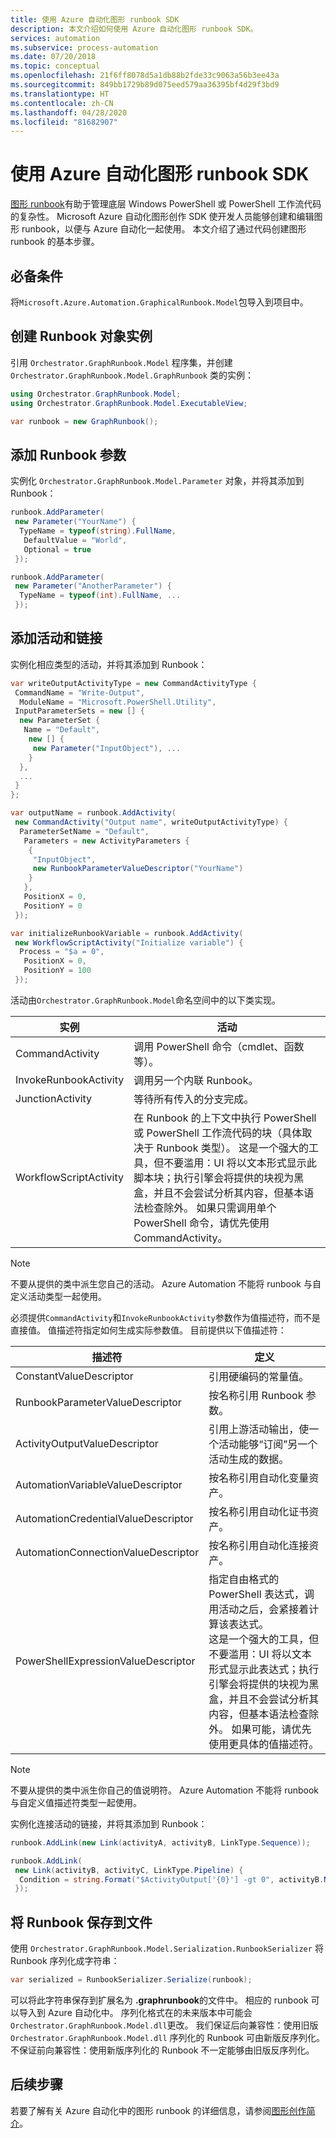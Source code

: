 ```yaml
---
title: 使用 Azure 自动化图形 runbook SDK
description: 本文介绍如何使用 Azure 自动化图形 runbook SDK。
services: automation
ms.subservice: process-automation
ms.date: 07/20/2018
ms.topic: conceptual
ms.openlocfilehash: 21f6ff8078d5a1db88b2fde33c9063a56b3ee43a
ms.sourcegitcommit: 849bb1729b89d075eed579aa36395bf4d29f3bd9
ms.translationtype: HT
ms.contentlocale: zh-CN
ms.lasthandoff: 04/28/2020
ms.locfileid: "81682907"
---
```

# <a name="use-the-azure-automation-graphical-runbook-sdk"></a>使用 Azure 自动化图形 runbook SDK

[图形 runbook](automation-graphical-authoring-intro.md)有助于管理底层 Windows PowerShell 或 PowerShell 工作流代码的复杂性。 Microsoft Azure 自动化图形创作 SDK 使开发人员能够创建和编辑图形 runbook，以便与 Azure 自动化一起使用。 本文介绍了通过代码创建图形 runbook 的基本步骤。

## <a name="prerequisites"></a>必备条件

将`Microsoft.Azure.Automation.GraphicalRunbook.Model`包导入到项目中。

## <a name="create-a-runbook-object-instance"></a>创建 Runbook 对象实例

引用 `Orchestrator.GraphRunbook.Model` 程序集，并创建 `Orchestrator.GraphRunbook.Model.GraphRunbook` 类的实例：

```csharp
using Orchestrator.GraphRunbook.Model;
using Orchestrator.GraphRunbook.Model.ExecutableView;

var runbook = new GraphRunbook();
```

## <a name="add-runbook-parameters"></a>添加 Runbook 参数

实例化 `Orchestrator.GraphRunbook.Model.Parameter` 对象，并将其添加到 Runbook：

```csharp
runbook.AddParameter(
 new Parameter("YourName") {
  TypeName = typeof(string).FullName,
   DefaultValue = "World",
   Optional = true
 });

runbook.AddParameter(
 new Parameter("AnotherParameter") {
  TypeName = typeof(int).FullName, ...
 });
```

## <a name="add-activities-and-links"></a>添加活动和链接

实例化相应类型的活动，并将其添加到 Runbook：

```csharp
var writeOutputActivityType = new CommandActivityType {
 CommandName = "Write-Output",
  ModuleName = "Microsoft.PowerShell.Utility",
 InputParameterSets = new [] {
  new ParameterSet {
   Name = "Default",
    new [] {
     new Parameter("InputObject"), ...
    }
  },
  ...
 }
};

var outputName = runbook.AddActivity(
 new CommandActivity("Output name", writeOutputActivityType) {
  ParameterSetName = "Default",
   Parameters = new ActivityParameters {
    {
     "InputObject",
     new RunbookParameterValueDescriptor("YourName")
    }
   },
   PositionX = 0,
   PositionY = 0
 });

var initializeRunbookVariable = runbook.AddActivity(
 new WorkflowScriptActivity("Initialize variable") {
  Process = "$a = 0",
   PositionX = 0,
   PositionY = 100
 });
```

活动由`Orchestrator.GraphRunbook.Model`命名空间中的以下类实现。

|实例  |活动  |
|---------|---------|
|CommandActivity     | 调用 PowerShell 命令（cmdlet、函数等）。        |
|InvokeRunbookActivity     | 调用另一个内联 Runbook。        |
|JunctionActivity     | 等待所有传入的分支完成。        |
|WorkflowScriptActivity     | 在 Runbook 的上下文中执行 PowerShell 或 PowerShell 工作流代码的块（具体取决于 Runbook 类型）。 这是一个强大的工具，但不要滥用：UI 将以文本形式显示此脚本块；执行引擎会将提供的块视为黑盒，并且不会尝试分析其内容，但基本语法检查除外。 如果只需调用单个 PowerShell 命令，请优先使用 CommandActivity。        |

> [!NOTE]
> 不要从提供的类中派生您自己的活动。 Azure Automation 不能将 runbook 与自定义活动类型一起使用。

必须提供`CommandActivity`和`InvokeRunbookActivity`参数作为值描述符，而不是直接值。 值描述符指定如何生成实际参数值。 目前提供以下值描述符：


|描述符  |定义  |
|---------|---------|
|ConstantValueDescriptor     | 引用硬编码的常量值。        |
|RunbookParameterValueDescriptor     | 按名称引用 Runbook 参数。        |
|ActivityOutputValueDescriptor     | 引用上游活动输出，使一个活动能够“订阅”另一个活动生成的数据。        |
|AutomationVariableValueDescriptor     | 按名称引用自动化变量资产。         |
|AutomationCredentialValueDescriptor     | 按名称引用自动化证书资产。        |
|AutomationConnectionValueDescriptor     | 按名称引用自动化连接资产。        |
|PowerShellExpressionValueDescriptor     | 指定自由格式的 PowerShell 表达式，调用活动之后，会紧接着计算该表达式。  <br/>这是一个强大的工具，但不要滥用：UI 将以文本形式显示此表达式；执行引擎会将提供的块视为黑盒，并且不会尝试分析其内容，但基本语法检查除外。 如果可能，请优先使用更具体的值描述符。      |

> [!NOTE]
> 不要从提供的类中派生你自己的值说明符。 Azure Automation 不能将 runbook 与自定义值描述符类型一起使用。

实例化连接活动的链接，并将其添加到 Runbook：

```csharp
runbook.AddLink(new Link(activityA, activityB, LinkType.Sequence));

runbook.AddLink(
 new Link(activityB, activityC, LinkType.Pipeline) {
  Condition = string.Format("$ActivityOutput['{0}'] -gt 0", activityB.Name)
 });
```

## <a name="save-the-runbook-to-a-file"></a>将 Runbook 保存到文件

使用 `Orchestrator.GraphRunbook.Model.Serialization.RunbookSerializer` 将 Runbook 序列化成字符串：

```csharp
var serialized = RunbookSerializer.Serialize(runbook);
```

可以将此字符串保存到扩展名为 **.graphrunbook**的文件中。 相应的 runbook 可以导入到 Azure 自动化中。
序列化格式在的未来版本中可能会`Orchestrator.GraphRunbook.Model.dll`更改。 我们保证后向兼容性：使用旧版 `Orchestrator.GraphRunbook.Model.dll` 序列化的 Runbook 可由新版反序列化。 不保证前向兼容性：使用新版序列化的 Runbook 不一定能够由旧版反序列化。

## <a name="next-steps"></a>后续步骤

若要了解有关 Azure 自动化中的图形 runbook 的详细信息，请参阅[图形创作简介](automation-graphical-authoring-intro.md)。